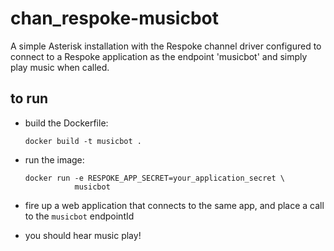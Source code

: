 # chan_respoke-musicbot

A simple Asterisk installation with the Respoke channel driver configured
to connect to a Respoke application as the endpoint 'musicbot' and simply
play music when called.

## to run
- build the Dockerfile:
    
    ```
    docker build -t musicbot .
    ```

- run the image:

    ```
    docker run -e RESPOKE_APP_SECRET=your_application_secret \
               musicbot
    ```

- fire up a web application that connects to the same app, and place a call
to the `musicbot` endpointId
- you should hear music play!
